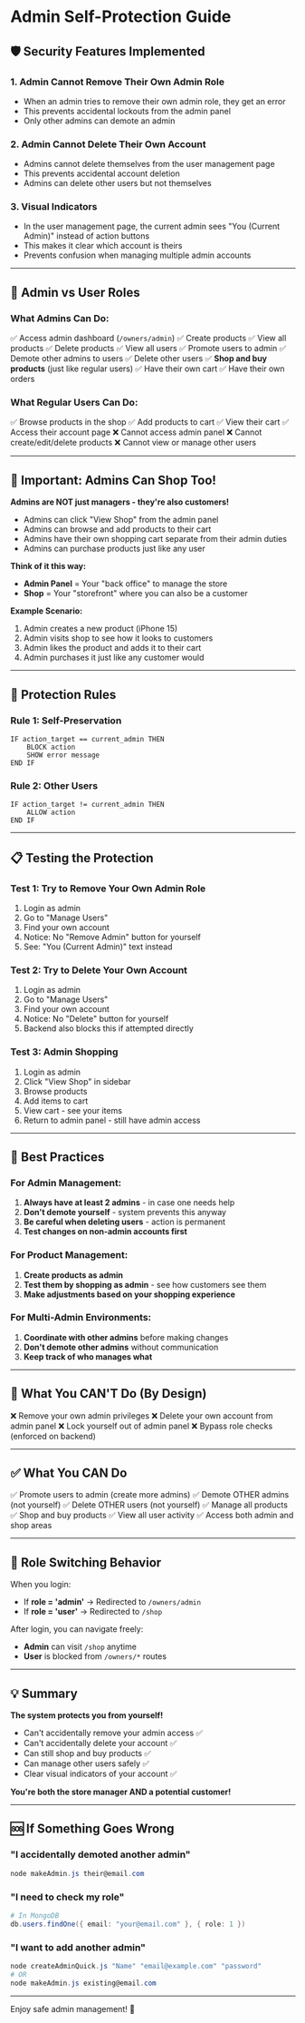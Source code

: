 # Admin Self-Protection Guide

## 🛡️ Security Features Implemented

### 1. Admin Cannot Remove Their Own Admin Role
- When an admin tries to remove their own admin role, they get an error
- This prevents accidental lockouts from the admin panel
- Only other admins can demote an admin

### 2. Admin Cannot Delete Their Own Account
- Admins cannot delete themselves from the user management page
- This prevents accidental account deletion
- Admins can delete other users but not themselves

### 3. Visual Indicators
- In the user management page, the current admin sees "You (Current Admin)" instead of action buttons
- This makes it clear which account is theirs
- Prevents confusion when managing multiple admin accounts

---

## 👤 Admin vs User Roles

### What Admins Can Do:
✅ Access admin dashboard (`/owners/admin`)
✅ Create products
✅ View all products
✅ Delete products
✅ View all users
✅ Promote users to admin
✅ Demote other admins to users
✅ Delete other users
✅ **Shop and buy products** (just like regular users)
✅ Have their own cart
✅ Have their own orders

### What Regular Users Can Do:
✅ Browse products in the shop
✅ Add products to cart
✅ View their cart
✅ Access their account page
❌ Cannot access admin panel
❌ Cannot create/edit/delete products
❌ Cannot view or manage other users

---

## 🛒 Important: Admins Can Shop Too!

**Admins are NOT just managers - they're also customers!**

- Admins can click "View Shop" from the admin panel
- Admins can browse and add products to their cart
- Admins have their own shopping cart separate from their admin duties
- Admins can purchase products just like any user

**Think of it this way:**
- **Admin Panel** = Your "back office" to manage the store
- **Shop** = Your "storefront" where you can also be a customer

**Example Scenario:**
1. Admin creates a new product (iPhone 15)
2. Admin visits shop to see how it looks to customers
3. Admin likes the product and adds it to their cart
4. Admin purchases it just like any customer would

---

## 🔐 Protection Rules

### Rule 1: Self-Preservation
```
IF action_target == current_admin THEN
    BLOCK action
    SHOW error message
END IF
```

### Rule 2: Other Users
```
IF action_target != current_admin THEN
    ALLOW action
END IF
```

---

## 📋 Testing the Protection

### Test 1: Try to Remove Your Own Admin Role
1. Login as admin
2. Go to "Manage Users"
3. Find your own account
4. Notice: No "Remove Admin" button for yourself
5. See: "You (Current Admin)" text instead

### Test 2: Try to Delete Your Own Account
1. Login as admin
2. Go to "Manage Users"
3. Find your own account
4. Notice: No "Delete" button for yourself
5. Backend also blocks this if attempted directly

### Test 3: Admin Shopping
1. Login as admin
2. Click "View Shop" in sidebar
3. Browse products
4. Add items to cart
5. View cart - see your items
6. Return to admin panel - still have admin access

---

## 🎯 Best Practices

### For Admin Management:
1. **Always have at least 2 admins** - in case one needs help
2. **Don't demote yourself** - system prevents this anyway
3. **Be careful when deleting users** - action is permanent
4. **Test changes on non-admin accounts first**

### For Product Management:
1. **Create products as admin**
2. **Test them by shopping as admin** - see how customers see them
3. **Make adjustments based on your shopping experience**

### For Multi-Admin Environments:
1. **Coordinate with other admins** before making changes
2. **Don't demote other admins** without communication
3. **Keep track of who manages what**

---

## 🚫 What You CAN'T Do (By Design)

❌ Remove your own admin privileges
❌ Delete your own account from admin panel
❌ Lock yourself out of admin panel
❌ Bypass role checks (enforced on backend)

---

## ✅ What You CAN Do

✅ Promote users to admin (create more admins)
✅ Demote OTHER admins (not yourself)
✅ Delete OTHER users (not yourself)
✅ Manage all products
✅ Shop and buy products
✅ View all user activity
✅ Access both admin and shop areas

---

## 🔄 Role Switching Behavior

When you login:
- If **role = 'admin'** → Redirected to `/owners/admin`
- If **role = 'user'** → Redirected to `/shop`

After login, you can navigate freely:
- **Admin** can visit `/shop` anytime
- **User** is blocked from `/owners/*` routes

---

## 💡 Summary

**The system protects you from yourself!**

- Can't accidentally remove your admin access ✅
- Can't accidentally delete your account ✅  
- Can still shop and buy products ✅
- Can manage other users safely ✅
- Clear visual indicators of your account ✅

**You're both the store manager AND a potential customer!**

---

## 🆘 If Something Goes Wrong

### "I accidentally demoted another admin"
```powershell
node makeAdmin.js their@email.com
```

### "I need to check my role"
```powershell
# In MongoDB
db.users.findOne({ email: "your@email.com" }, { role: 1 })
```

### "I want to add another admin"
```powershell
node createAdminQuick.js "Name" "email@example.com" "password"
# OR
node makeAdmin.js existing@email.com
```

---

Enjoy safe admin management! 🎉
